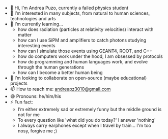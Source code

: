 - 👋 Hi, I’m Andrea Puzo, currently a failed physics student
- 👀 I’m interested in many subjects, from natural to human sciences, technologies and arts
- 🌱 I’m currently learning...
  - how does radiation (particles at relativity velocities) interact with matter
  - how can I use SiPM and amplifiers to catch photons studying interesting events
  - how can I simulate those events using GEANT4, ROOT, and C++
  - how do computers work under the hood, I am obsessed by protocols
  - how do programming and human languages work, and evolve through the human generations
  - how can I become a better human being
- 💞️ I’m looking to collaborate on open-source (maybe educational) projects
- 📫 How to reach me: andreapz3010@gmail.com
- 😄 Pronouns: he/him/his
- ⚡ Fun fact:
  - I’m either extremely sad or extremely funny but the middle ground is not for me
  - To every question like 'what did you do today?' I answer 'nothing'
  - I always carry earphones except when I travel by train... I'm too nosy, forgive me ;)

<!---
andreapuzo/andreapuzo is a ✨ special ✨ repository because its `README.md` (this file) appears on your GitHub profile.
You can click the Preview link to take a look at your changes.
--->
